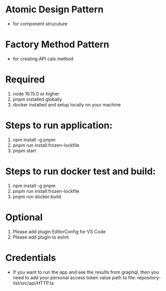 # Atomic Design Pattern
- for component strucuture

# Factory Method Pattern
- for creating API cals method

# Required
1. node 16.15.0 or higher
2. pnpm installed globally
3. docker installed and setup locally on your machine

# Steps to run application:
1. npm install -g pnpm
2. pnpm run install:frozen-lockfile
3. pnpm start

# Steps to run docker test and build:
1. npm install -g pnpm
2. pnpm run install:frozen-lockfile
3. pnpm run docker:build

# Optional
1. Please add plugin EditorConfig for VS Code
2. Please add plugin to eslint

# Credentials
- If you want to run the app and see the results from graphql, then you need to add your personal access token value
path to file: repository-list/src/api/HTTP.ts
